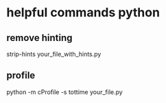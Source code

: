 # helpful commands python

## remove hinting

strip-hints your_file_with_hints.py

## profile

python -m cProfile -s tottime your_file.py
